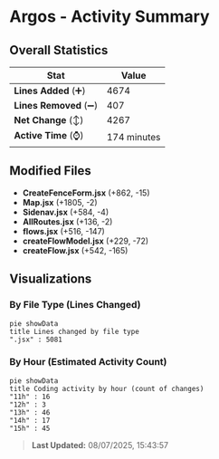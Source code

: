 # Argos - Activity Summary 

## Overall Statistics

| Stat                   | Value                                                             |
| ---------------------- | ----------------------------------------------------------------- |
| **Lines Added** (➕)   | 4674                                          |
| **Lines Removed** (➖) | 407                                        |
| **Net Change** (↕)    | 4267                |
| **Active Time** (⌚)   | 174 minutes |


## Modified Files
- **CreateFenceForm.jsx** (+862, -15)
- **Map.jsx** (+1805, -2)
- **Sidenav.jsx** (+584, -4)
- **AllRoutes.jsx** (+136, -2)
- **flows.jsx** (+516, -147)
- **createFlowModel.jsx** (+229, -72)
- **createFlow.jsx** (+542, -165)

## Visualizations

### By File Type (Lines Changed)

```mermaid
pie showData
title Lines changed by file type
".jsx" : 5081
```

### By Hour (Estimated Activity Count)

```mermaid
pie showData
title Coding activity by hour (count of changes)
"11h" : 16
"12h" : 3
"13h" : 46
"14h" : 17
"15h" : 45
```


> **Last Updated:** 08/07/2025, 15:43:57